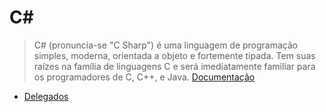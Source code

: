 # C\#

>C# (pronuncia-se "C Sharp") é uma linguagem de programação simples, moderna, orientada a objeto e fortemente tipada. Tem suas raízes na família de linguagens C e será imediatamente familiar para os programadores de C, C++, e Java.
[Documentação](https://docs.microsoft.com/pt-br/dotnet/csharp/language-reference/language-specification/introduction)

- [Delegados](delegates.md)